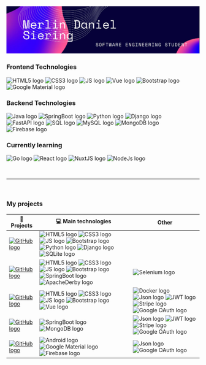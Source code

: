 
<img src="https://github.com/merlindaniel/merlindaniel/blob/main/img-banner.JPG" alt="GitHub logo" title="Github"/>




<h3>Frontend Technologies</h3>
<p>
  <img src="https://img.shields.io/badge/HTML-black?style=flat&logo=html5&logoColor=white&color=important" alt="HTML5 logo" title="HTML5" height="25" /> 
  <img src="https://img.shields.io/badge/CSS3-black?style=flat&logo=css3&logoColor=white&color=blue" alt="CSS3 logo" title="CSS3" height="25" />
  <img src="https://img.shields.io/badge/JavaScript-black?style=flat&logo=javascript&logoColor=white&color=F7DF1E" alt="JS logo" title="JS" height="25" /> 
  <img src="https://img.shields.io/badge/Vue%202-white?style=flat&logo=vuedotjs&logoColor=white&color=388E3C" alt="Vue logo" title="Vue" height="25" />
  <img src="https://img.shields.io/badge/Bootstrap-white?style=flat&logo=bootstrap&logoColor=white&color=712cf9" alt="Bootstrap logo" title="Bootstrap" height="25" /> 
  <img src="https://img.shields.io/badge/Material%20Design-white?style=flat&logo=materialdesign&logoColor=black&color=white" alt="Google Material logo" title="Google Material" height="25" />
</p>
<h3>Backend Technologies</h3>
<p>
  <img src="https://img.shields.io/badge/Java-black?style=flat&logoColor=white&color=important" alt="Java logo" title="Java" height="25" />
  <img src="https://img.shields.io/badge/SpringBoot-white?style=flat&logo=springboot&logoColor=white&color=4CAF50" alt="SpringBoot logo" title="SpringBoot" height="25" />
  <img src="https://img.shields.io/badge/Python-black?style=flat&logo=python&logoColor=white&color=blue" alt="Python logo" title="Python" height="25" />
  <img src="https://img.shields.io/badge/Django-black?style=flat&logo=Django&logoColor=white&color=3C6255" alt="Django logo" title="Django" height="25" />
  <img src="https://img.shields.io/badge/FastAPI-white?style=flat&logo=fastapi&logoColor=white&color=009485" alt="FastAPI logo" title="FastAPI" height="25" />
  <img src="https://img.shields.io/badge/SQL-black?style=flat&logoColor=white&color=blue" alt="SQL logo" title="SQL" height="25" />
  <img src="https://img.shields.io/badge/MySQL-black?style=flat&logo=mysql&logoColor=white&color=blue" alt="MySQL logo" title="MySQL" height="25" />
  <img src="https://img.shields.io/badge/MongoDB-white?style=flat&logo=mongodb&logoColor=white&color=00C853" alt="MongoDB logo" title="MongoDB" height="25" />
  <img src="https://img.shields.io/badge/Firebase-white?style=flat&logo=firebase&logoColor=black&color=FFEA00" alt="Firebase logo" title="Firebase" height="25" />
  
</p>

<h3>Currently learning</h3>
<p>
  <img src="https://img.shields.io/badge/Go-black?style=flat&logo=go&logoColor=white&color=blue" alt="Go logo" title="Go" height="25" />
  <img src="https://img.shields.io/badge/React-black?style=flat&logo=react&logoColor=white&color=5BC0F8" alt="React logo" title="React" height="25" />
  <img src="https://img.shields.io/badge/NextJS-black?style=flat&logo=nextdotjs&logoColor=white&color=black" alt="NuxtJS logo" title="NuxtJS" height="25" />
  <img src="https://img.shields.io/badge/NodeJS-black?style=flat&logo=nodedotjs&logoColor=white&color=026e00" alt="NodeJs logo" title="NodeJS" height="25" />
</p>

<br/>
<hr/>

<br/>
<h3>My projects</h3>

|  🚀 Projects |  💻 Main technologies | Other  |
|---|---|---|
|  [<img src="https://img.shields.io/badge/AprendeAyudando-black?style=flat&logo=github&logoColor=white" alt="GitHub logo" title="Github" height="25" />](https://github.com/memoriasIT/AprendeAyudando.git) | <img src="https://img.shields.io/badge/HTML5-black?style=flat&logo=html5&logoColor=white&color=important" alt="HTML5 logo" title="HTML5" height="25" /> <img src="https://img.shields.io/badge/CSS3-black?style=flat&logo=css3&logoColor=white&color=blue" alt="CSS3 logo" title="CSS3" height="25" /> <img src="https://img.shields.io/badge/JavaScript-black?style=flat&logo=javascript&logoColor=white&color=F7DF1E" alt="JS logo" title="JS" height="25" /> <img src="https://img.shields.io/badge/Bootstrap-white?style=flat&logo=bootstrap&logoColor=white&color=712cf9" alt="Bootstrap logo" title="Bootstrap" height="25" /> <img src="https://img.shields.io/badge/Python-black?style=flat&logo=python&logoColor=white&color=blue" alt="Python logo" title="Python" height="25" /> <img src="https://img.shields.io/badge/Django-black?style=flat&logo=Django&logoColor=white&color=3C6255" alt="Django logo" title="Django" height="25" /> <img src="https://img.shields.io/badge/SQLite3-black?style=flat&logo=sqlite&logoColor=white&color=5BC0F8" alt="SQLite logo" title="SQLite" height="25" />| |
| [<img src="https://img.shields.io/badge/EventBook-black?style=flat&logo=github&logoColor=white" alt="GitHub logo" title="Github" height="25" />](https://github.com/majochaves/Eventbook.git)  |  <img src="https://img.shields.io/badge/HTML5-black?style=flat&logo=html5&logoColor=white&color=important" alt="HTML5 logo" title="HTML5" height="25" /> <img src="https://img.shields.io/badge/CSS3-black?style=flat&logo=css3&logoColor=white&color=blue" alt="CSS3 logo" title="CSS3" height="25" /> <img src="https://img.shields.io/badge/JavaScript-black?style=flat&logo=javascript&logoColor=white&color=F7DF1E" alt="JS logo" title="JS" height="25" /> <img src="https://img.shields.io/badge/Bootstrap-white?style=flat&logo=bootstrap&logoColor=white&color=712cf9" alt="Bootstrap logo" title="Bootstrap" height="25" /> <img src="https://img.shields.io/badge/SpringBoot-white?style=flat&logo=springboot&logoColor=white&color=4CAF50" alt="SpringBoot logo" title="SpringBoot" height="25" /> <img src="https://img.shields.io/badge/ApacheDerbyDB-white?style=flat&logo=apache&logoColor=white&color=black" alt="ApacheDerby logo" title="ApacheDerby" height="25" />  | <img src="https://img.shields.io/badge/Selenium-white?style=flat&logo=selenium&logoColor=white&color=00E676" alt="Selenium logo" title="Selenium" height="25" /> |
| [<img src="https://img.shields.io/badge/TransportesUmaFrontend-black?style=flat&logo=github&logoColor=white" alt="GitHub logo" title="Github" height="25" />](https://github.com/merlindaniel/TransportesUmaFrontend.git)  | <img src="https://img.shields.io/badge/HTML5-black?style=flat&logo=html5&logoColor=white&color=important" alt="HTML5 logo" title="HTML5" height="25" /> <img src="https://img.shields.io/badge/CSS3-black?style=flat&logo=css3&logoColor=white&color=blue" alt="CSS3 logo" title="CSS3" height="25" /> <img src="https://img.shields.io/badge/JavaScript-black?style=flat&logo=javascript&logoColor=white&color=F7DF1E" alt="JS logo" title="JS" height="25" /> <img src="https://img.shields.io/badge/Bootstrap-white?style=flat&logo=bootstrap&logoColor=white&color=712cf9" alt="Bootstrap logo" title="Bootstrap" height="25" /> <img src="https://img.shields.io/badge/Vue%202-white?style=flat&logo=vuedotjs&logoColor=white&color=388E3C" alt="Vue logo" title="Vue" height="25" />  | <img src="https://img.shields.io/badge/Docker-white?style=flat&logo=docker&logoColor=white&color=blue" alt="Docker logo" title="Docker" height="25" /> <img src="https://img.shields.io/badge/JSON-white?style=flat&logo=json&logoColor=white&color=black" alt="Json logo" title="Json" height="25" /> <img src="https://img.shields.io/badge/JWT-white?style=flat&logo=jsonwebtokens&logoColor=white&color=black" alt="JWT logo" title="JWT" height="25" />  <img src="https://img.shields.io/badge/Stripe-white?style=flat&logo=stripe&logoColor=white&color=635bff" alt="Stripe logo" title="Stripe" height="25" /> <img src="https://img.shields.io/badge/Google%20OAuth%202.0-white?style=flat&logo=auth0&logoColor=white&color=009688" alt="Google OAuth logo" title="Google OAuth 2.0" height="25" />   |
| [<img src="https://img.shields.io/badge/TransportesUma%20(Backend)-black?style=flat&logo=github&logoColor=white" alt="GitHub logo" title="Github" height="25" />](https://github.com/merlindaniel/TransportesUma.git)  | <img src="https://img.shields.io/badge/SpringBoot-white?style=flat&logo=springboot&logoColor=white&color=4CAF50" alt="SpringBoot logo" title="SpringBoot" height="25" /> <img src="https://img.shields.io/badge/MongoDB-white?style=flat&logo=mongodb&logoColor=white&color=00C853" alt="MongoDB logo" title="MongoDB" height="25" />  |  <img src="https://img.shields.io/badge/JSON-white?style=flat&logo=json&logoColor=white&color=black" alt="Json logo" title="Json" height="25" /> <img src="https://img.shields.io/badge/JWT-white?style=flat&logo=jsonwebtokens&logoColor=white&color=black" alt="JWT logo" title="JWT" height="25" /> <img src="https://img.shields.io/badge/Stripe-white?style=flat&logo=stripe&logoColor=white&color=635bff" alt="Stripe logo" title="Stripe" height="25" />  <img src="https://img.shields.io/badge/Google%20OAuth%202.0-white?style=flat&logo=auth0&logoColor=white&color=009688" alt="Google OAuth logo" title="Google OAuth 2.0" height="25" />  |
| [<img src="https://img.shields.io/badge/FilmTracker-black?style=flat&logo=github&logoColor=white" alt="GitHub logo" title="Film Tracker" height="25" />](https://github.com/zoddDev/filmtracker.git)  | <img src="https://img.shields.io/badge/Android-white?style=flat&logo=android&logoColor=white&color=00E676" alt="Android logo" title="Android" height="25" /> <img src="https://img.shields.io/badge/Material%20Design-white?style=flat&logo=materialdesign&logoColor=black&color=white" alt="Google Material logo" title="Google Material" height="25" /> <img src="https://img.shields.io/badge/Firebase-white?style=flat&logo=firebase&logoColor=black&color=FFEA00" alt="Firebase logo" title="Firebase" height="25" /> |  <img src="https://img.shields.io/badge/JSON-white?style=flat&logo=json&logoColor=white&color=black" alt="Json logo" title="Json" height="25" /> <img src="https://img.shields.io/badge/Google%20OAuth%202.0-white?style=flat&logo=auth0&logoColor=white&color=009688" alt="Google OAuth logo" title="Google OAuth 2.0" height="25" />  |




<!--Repository:
[<img src="https://img.shields.io/badge/AprendeAyudando-black?style=flat&logo=github&logoColor=white" alt="GitHub logo" title="Github" height="25" />](https://github.com/memoriasIT/AprendeAyudando.git)

HTML5:
<img src="https://img.shields.io/badge/HTML-black?style=flat&logo=html5&logoColor=white&color=important" alt="HTML5 logo" title="HTML5" height="25" />

CSS3:
<img src="https://img.shields.io/badge/CSS3-black?style=flat&logo=css3&logoColor=white&color=blue" alt="CSS3 logo" title="CSS3" height="25" />

JS:
<img src="https://img.shields.io/badge/JavaScript-black?style=flat&logo=javascript&logoColor=white&color=F7DF1E" alt="JS logo" title="JS" height="25" />

Vue 2:
<img src="https://img.shields.io/badge/Vue%202-white?style=flat&logo=vuedotjs&logoColor=white&color=388E3C" alt="Vue logo" title="Vue" height="25" />


Bootstrap:
<img src="https://img.shields.io/badge/Bootstrap-white?style=flat&logo=bootstrap&logoColor=white&color=712cf9" alt="Bootstrap logo" title="Bootstrap" height="25" />

Python:
<img src="https://img.shields.io/badge/Python-black?style=flat&logo=python&logoColor=white&color=blue" alt="Python logo" title="Python" height="25" />

Django:
<img src="https://img.shields.io/badge/Django-black?style=flat&logo=Django&logoColor=white&color=3C6255" alt="Django logo" title="Django" height="25" />

SQLite3:
<img src="https://img.shields.io/badge/SQLite3-black?style=flat&logo=sqlite&logoColor=white&color=5BC0F8" alt="SQLite logo" title="SQLite" height="25" />

Spring Boot:
<img src="https://img.shields.io/badge/SpringBoot-white?style=flat&logo=springboot&logoColor=white&color=4CAF50" alt="SpringBoot logo" title="SpringBoot" height="25" />

Apache Derby DB:
<img src="https://img.shields.io/badge/ApacheDerbyDB-white?style=flat&logo=apache&logoColor=white&color=black" alt="ApacheDerby logo" title="ApacheDerby" height="25" />

Android:
<img src="https://img.shields.io/badge/Android-white?style=flat&logo=android&logoColor=white&color=00E676" alt="Android logo" title="Android" height="25" />

FastApi:
<img src="https://img.shields.io/badge/FastAPI-white?style=flat&logo=fastapi&logoColor=white&color=009485" alt="FastAPI logo" title="FastAPI" height="25" />

SQL:
<img src="https://img.shields.io/badge/sql-black?style=flat&logoColor=white&color=blue" alt="SQL logo" title="SQL" height="25" />

MySql:
<img src="https://img.shields.io/badge/MySQL-black?style=flat&logo=mysql&logoColor=white&color=blue" alt="MySQL logo" title="MySQL" height="25" />


Go:
<img src="https://img.shields.io/badge/Go-black?style=flat&logo=go&logoColor=white&color=blue" alt="Go logo" title="Go" height="25" />

React:
<img src="https://img.shields.io/badge/React-black?style=flat&logo=react&logoColor=white&color=5BC0F8" alt="React logo" title="React" height="25" />

Node.js:
<img src="https://img.shields.io/badge/NodeJS-black?style=flat&logo=nodedotjs&logoColor=white&color=026e00" alt="NodeJs logo" title="NodeJS" height="25" />


Other:

Selenium:
<img src="https://img.shields.io/badge/Selenium-white?style=flat&logo=selenium&logoColor=white&color=00E676" alt="Selenium logo" title="Selenium" height="25" />


JWT:
<img src="https://img.shields.io/badge/JWT-white?style=flat&logo=jsonwebtokens&logoColor=white&color=black" alt="JWT logo" title="JWT" height="25" />

Docker:
<img src="https://img.shields.io/badge/Docker-white?style=flat&logo=docker&logoColor=white&color=blue" alt="Docker logo" title="Docker" height="25" />

Stripe:
<img src="https://img.shields.io/badge/Stripe-white?style=flat&logo=stripe&logoColor=white&color=635bff" alt="Stripe logo" title="Stripe" height="25" />

JSon:
<img src="https://img.shields.io/badge/JSON-white?style=flat&logo=json&logoColor=white&color=black" alt="Json logo" title="Json" height="25" />

MongoDB:
<img src="https://img.shields.io/badge/MongoDB-white?style=flat&logo=mongodb&logoColor=white&color=00C853" alt="MongoDB logo" title="MongoDB" height="25" />

Google OAuth 2.0:
<img src="https://img.shields.io/badge/Google%20OAuth%202.0-white?style=flat&logo=auth0&logoColor=white&color=009688" alt="Google OAuth logo" title="Google OAuth 2.0" height="25" />

Material Desing:
<img src="https://img.shields.io/badge/Material%20Design-white?style=flat&logo=materialdesign&logoColor=black&color=white" alt="Google Material logo" title="Google Material" height="25" />

Firebase:
<img src="https://img.shields.io/badge/Firebase-white?style=flat&logo=firebase&logoColor=black&color=FFEA00" alt="Firebase logo" title="Firebase" height="25" />

-->
